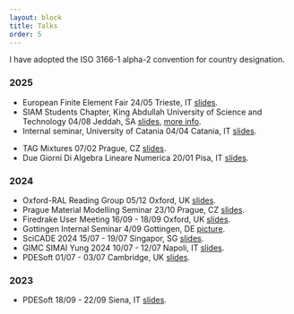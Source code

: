 ```yaml
---
layout: block
title: Talks
order: 5
---
```

I have adopted the ISO 3166-1 alpha-2 convention for country designation.
### 2025
  * European Finite Element Fair
    24/05
    Trieste, IT [slides](https://www.uzerbinati.eu/assets/slides/efef2025.pdf).
  * SIAM Students Chapter, King Abdullah University of Science and Technology
    04/08
    Jeddah, SA [slides](https://www.uzerbinati.eu/assets/slides/kaust.pdf), [more info](https://cemse.kaust.edu.sa/events/by-type/seminar/2025/04/08/helmholtz-korteweg-equations-modeling-analysis-and-applications).
  * Internal seminar, University of Catania
    04/04
    Catania, IT [slides](https://www.uzerbinati.eu/assets/slides/catania.pdf).
<!--more-->
  * TAG Mixtures
    07/02
    Prague, CZ [slides](https://www.uzerbinati.eu/assets/slides/mixtures.pdf).
  * Due Giorni Di Algebra Lineare Numerica
    20/01
    Pisa, IT [slides](https://www.uzerbinati.eu/assets/slides/duegiorni.pdf).

### 2024
  * Oxford-RAL Reading Group
    05/12
    Oxford, UK [slides](https://www.uzerbinati.eu/assets/slides/oxral.pdf).
  * Prague Material Modelling Seminar
    23/10
    Prague, CZ [slides](https://www.uzerbinati.eu/assets/slides/prague.pdf).
  * Firedrake User Meeting
    16/09 - 18/09
    Oxford, UK [slides](https://www.uzerbinati.eu/assets/slides/firedrake2024.pdf).
  * Gottingen Internal Seminar 
    4/09
    Gottingen, DE [picture](https://www.uzerbinati.eu/assets/images/gottingen.jpeg).
  * SciCADE 2024
    15/07 - 19/07
    Singapor, SG [slides](https://www.uzerbinati.eu/assets/slides/scicade.pdf).
  * GIMC SIMAI Yung 2024
    10/07 - 12/07
    Napoli, IT [slides](https://www.uzerbinati.eu/assets/slides/gimc.pdf). 
  * PDESoft 
    01/07 - 03/07
    Cambridge, UK [slides](https://www.uzerbinati.eu/assets/slides/pdesoft.pdf).
### 2023
  * PDESoft 
    18/09 - 22/09
    Siena, IT [slides](https://www.uzerbinati.eu/assets/slides/siena.pdf).


